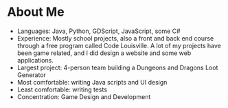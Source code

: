 # About Me

- Languages: Java, Python, GDScript, JavaScript, some C#  
- Experience: Mostly school projects, also a front and back end course through a free program called Code Louisville. A lot of my projects have been game related, and I did design a website and some web applications.
- Largest project: 4-person team building a Dungeons and Dragons Loot Generator  
- Most comfortable: writing Java scripts and UI design 
- Least comfortable: writing tests
- Concentration: Game Design and Development

